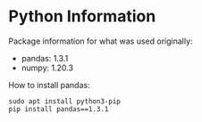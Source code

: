 Python Information
======================


Package information for what was used originally:

* pandas: 1.3.1
* numpy: 1.20.3


How to install pandas:

    sudo apt install python3-pip
    pip install pandas==1.3.1

